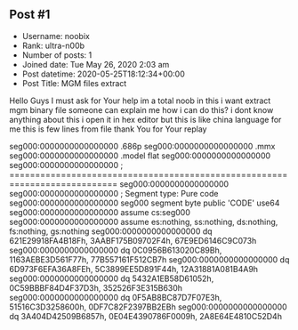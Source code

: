 ## Post #1
- Username: noobix
- Rank: ultra-n00b
- Number of posts: 1
- Joined date: Tue May 26, 2020 2:03 am
- Post datetime: 2020-05-25T18:12:34+00:00
- Post Title: MGM files extract

Hello Guys  I must ask for Your help im a total noob in this i want extract mgm binary file someone can explain me how i can do this? i dont know anything about this  i open it in hex editor but this is like china language for me  this is few lines from file thank You for Your replay  


seg000:0000000000000000                 .686p
seg000:0000000000000000                 .mmx
seg000:0000000000000000                 .model flat
seg000:0000000000000000
seg000:0000000000000000 ; ===========================================================================
seg000:0000000000000000
seg000:0000000000000000 ; Segment type: Pure code
seg000:0000000000000000 seg000          segment byte public 'CODE' use64
seg000:0000000000000000                 assume cs:seg000
seg000:0000000000000000                 assume es:nothing, ss:nothing, ds:nothing, fs:nothing, gs:nothing
seg000:0000000000000000                 dq 621E29918FA4B18Fh, 3AABF175B09702F4h, 67E9ED6146C9C073h
seg000:0000000000000000                 dq 0C0956B613020C89Bh, 1163AEBE3D561F77h, 77B557161F512CB7h
seg000:0000000000000000                 dq 6D973F6EFA36A8FEh, 5C3899EE5D891F44h, 12A31881A081B4A9h
seg000:0000000000000000                 dq 5432A1EB58D61052h, 0C59BBBF84D4F37D3h, 352526F3E315B630h
seg000:0000000000000000                 dq 0F5AB8BC87D7F07E3h, 51516C3D3258600h, 0DF7C82F2397BB2EBh
seg000:0000000000000000                 dq 3A404D42509B6857h, 0E04E4390786F0009h, 2A8E64E4810C52D4h
